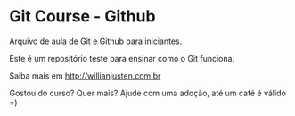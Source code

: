 # Git Course - Github

Arquivo de aula de Git e Github para iniciantes.

Este é um repositório teste para ensinar como o Git funciona.

Saiba mais em http://willianjusten.com.br

Gostou do curso? Quer mais? Ajude com uma adoção, até um café é válido =)

